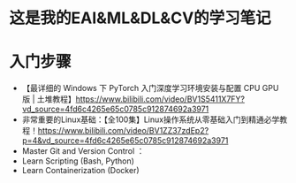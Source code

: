 # 这是我的EAI&ML&DL&CV的学习笔记
# 入门步骤
- 【最详细的 Windows 下 PyTorch 入门深度学习环境安装与配置 CPU GPU 版 | 土堆教程】https://www.bilibili.com/video/BV1S5411X7FY?vd_source=4fd6c4265e65c0785c912874692a3971
-  非常重要的Linux基础：【全100集】Linux操作系统从零基础入门到精通必学教程！https://www.bilibili.com/video/BV1ZZ37zdEp2?p=4&vd_source=4fd6c4265e65c0785c912874692a3971
-  Master Git and Version Control ：
-  Learn Scripting (Bash, Python)
-  Learn Containerization (Docker)

